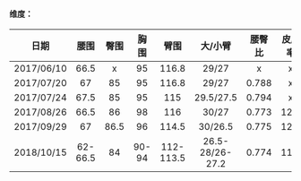 
#### 维度：

日期|腰围|臀围|胸围|臂围|大/小臂|腰臀比|皮脂率
:-:|:-:|:-:|:-:|:-:|:-:|:-:|:-:
2017/06/10|66.5|x|95|116.8|29/27|x|x
2017/07/20|67|85|95|116.8|29/27|0.788|x
2017/07/24|67.5|85|95|115|29.5/27.5|0.794|x
2017/08/26|66.5|86|98|116|30/27|0.773|12.8
2017/09/29|67|86.5|96|114.5|30/26.5|0.775|12.4
2018/10/15|62-66.5|84|90-94|112-113.5|26.5-28/26-27.2|0.774|11.1
